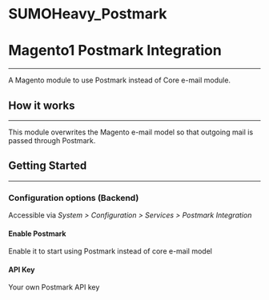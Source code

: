SUMOHeavy_Postmark
==================

# Magento1 Postmark Integration
-----------

A Magento module to use Postmark instead of Core e-mail module.


## How it works
-----------

This module overwrites the Magento e-mail model so that outgoing mail is passed through Postmark.


## Getting Started
-----------

### Configuration options (Backend)
Accessible via *System > Configuration > Services > Postmark Integration*

#### Enable Postmark
Enable it to start using Postmark instead of core e-mail model

#### API Key
Your own Postmark API key